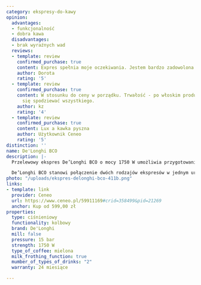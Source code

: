 ```yaml
---
category: ekspresy-do-kawy
opinion:
  advantages:
  - funkcjonalność
  - dobra kawa
  disadvantages:
  - brak wyraźnych wad
  reviews:
  - template: review
    confirmed_purchase: true
    content: Expres spełnia moje oczekiwania. Jestem bardzo zadowolona. Polecam
    author: Dorota
    rating: '5'
  - template: review
    confirmed_purchase: true
    content: W stosunku do ceny w porządku. Trwałość - po włoskim produkcie można
      się spodziewać wszystkiego.
    author: kz
    rating: '4'
  - template: review
    confirmed_purchase: true
    content: Lux a kawka pyszna
    author: Użytkownik Ceneo
    rating: '5'
distinction: ''
name: De'Longhi BCO
description: |-
  Przelewowy ekspres De’Longhi BCO o mocy 1750 W umożliwia przygotowanie kaw czarnych, jak i mlecznych. Stworzony do serwowania napojów kawowych najwyższej jakości. Pojemny dzbanek pozwala na parzenie nawet 10 filiżanek kawy jednocześnie. Został wyposażony w funkcjonalny interfejs łatwo dostępny dla użytkownika oraz podgrzewacz filiżanek.

  De’Longhi BCO stanowi połączenie dwóch rodzajów ekspresów w jednym urządzeniu. Posiada właściwości ekspresu przelewowego, umożliwiając użytkownikowi przygotowanie doskonałej czarnej kawy o optymalnej intensywności. Jednocześnie jest także ekspresem kolbowym, dzięki czemu stwarza możliwość przygotowywania delikatnych kaw mlecznych z puszystą pianką. Efekt ten można osiągnąć dzięki innowacyjnemu systemowi Cappuccino. Użytkownik ma do wyboru dwa programy parzenia - Espresso lub Latte. U góry ekspresu znajduje się płyta podgrzewania filiżanek, odpowiadająca za utrzymanie odpowiednio wysokiej temperatury kawy po zakończeniu procesu parzenia.
photo: "/uploads/ekspres-delonghi-bco-411b.png"
links:
- template: link
  provider: Ceneo
  url: https://www.ceneo.pl/59911169#crid=358499&pid=21269
  anchor: Kup od 599,00 zł
properties:
  type: ciśnieniowy
  functionality: kolbowy
  brand: De'Longhi
  mill: false
  pressure: 15 bar
  strength: 1750 W
  type_of_coffee: mielona
  milk_frothing_function: true
  mumber_of_types_of_drinks: "2"
  warranty: 24 miesiące

---
```


